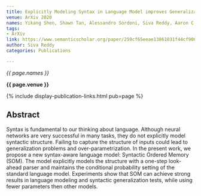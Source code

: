```yaml
---
title: Explicitly Modeling Syntax in Language Model improves Generalization
venue: ArXiv 2020
names: Yikang Shen, Shawn Tan, Alessandro Sordoni, Siva Reddy, Aaron C. Courville
tags:
- ArXiv
link: https://www.semanticscholar.org/paper/259cf65eeae13861031f44cf906d43b155192b10
author: Siva Reddy
categories: Publications

---
```


*{{ page.names }}*

**{{ page.venue }}**

{% include display-publication-links.html pub=page %}

## Abstract

Syntax is fundamental to our thinking about language. Although neural networks are very successful in many tasks, they do not explicitly model syntactic structure. Failing to capture the structure of inputs could lead to generalization problems and over-parametrization. In the present work, we propose a new syntax-aware language model: Syntactic Ordered Memory (SOM). The model explicitly models the structure with a one-step look-ahead parser and maintains the conditional probability setting of the standard language model. Experiments show that SOM can achieve strong results in language modeling and syntactic generalization tests, while using fewer parameters then other models.
